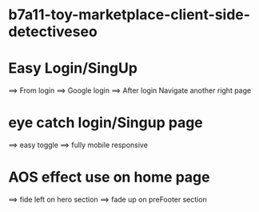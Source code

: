 # b7a11-toy-marketplace-client-side-detectiveseo

# Easy Login/SingUp
==> From login 
==> Google login
==> After login Navigate another right page

# eye catch login/Singup page
==> easy toggle
==> fully mobile responsive

# AOS effect use on home page
==> fide left on hero section
==> fade up on preFooter section
